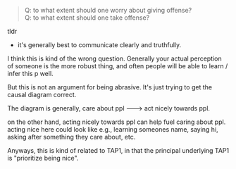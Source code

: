 > Q: to what extent should one worry about giving offense?\
> Q: to what extent should one take offense?

tldr
- it's generally best to communicate clearly and truthfully.

I think this is kind of the wrong question. 
Generally your actual perception of someone is the more robust thing, and often people will be able to learn / infer this p well. 

But this is not an argument for being abrasive. 
It's just trying to get the causal diagram correct. 

The diagram is generally, 
care about ppl ---> act nicely towards ppl. 

on the other hand, acting nicely towards ppl can help fuel caring about ppl. 
acting nice here could look like e.g., learning someones name, saying hi, asking after something they care about, etc. 

Anyways, this is kind of related to TAP1, in that the principal underlying TAP1 is "prioritize being nice".


